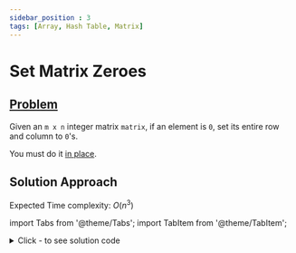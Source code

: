 ```yaml
---
sidebar_position : 3
tags: [Array, Hash Table, Matrix]
---
```


# Set Matrix Zeroes

## [Problem](https://leetcode.com/problems/set-matrix-zeroes/)

<p>Given an <code>m x n</code> integer matrix <code>matrix</code>, if an element is <code>0</code>, set its entire row and column to <code>0</code>&#39;s.</p>

<p>You must do it <a href="https://en.wikipedia.org/wiki/In-place_algorithm" target="_blank">in place</a>.</p>

## Solution Approach

Expected Time complexity: $O(n^3)$

import Tabs from '@theme/Tabs';
import TabItem from '@theme/TabItem';

<details><summary>Click - to see solution code</summary>

<Tabs>
<TabItem value="cpp" label="C++">

```cpp
class Solution {
   public:
    void setZeroes(vector<vector<int>>& matrix){
        vector<vector<int>> a = matrix;
        int n = matrix.size();
        int m = matrix[0].size();
        
        for (int i = 0; i < n; i++) {
            for (int j = 0; j < m; j++) {
                if (matrix[i][j] == 0) {
                    for (int k = 0; k < n; k++) a[k][j] = 0;
                    for (int k = 0; k < m; k++) a[i][k] = 0;
                }
            }
        }
        matrix = a;
    }
};

```
</TabItem>
</Tabs>

</details>
